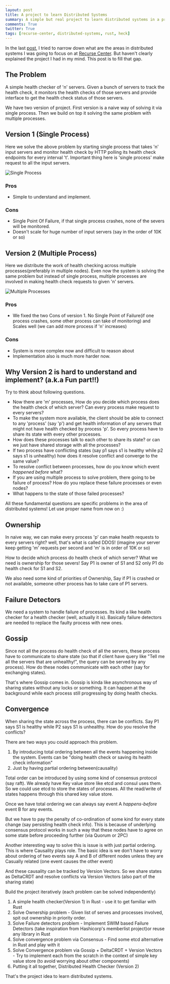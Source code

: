 ```yaml
---
layout: post
title: A project to learn Distributed Systems
summary: A simple but real project to learn distributed systems in a practical way.
comments: True
twitter: True
tags: [recurse-center, distributed-systems, rust, heck]
---
```

In the last [post](https://kaviraj.me/going-to-recurse-center/), I tried to narrow down what are the areas in distributed systems I was going to focus on at [Recurse Center](https://www.recurse.com/). But haven't clearly explained the project I had in my mind. This post is to fill that gap.

## The Problem
A simple health checker of 'n' servers. Given a bunch of servers to track the health check, it monitors the health checks of those servers and provide interface to get the health check status of those servers. 

We have two version of project. First version is a naive way of solving it via single process. Then we build on top it solving the same problem with multiple processes.

## Version 1 (Single Process)
Here we solve the above problem by starting single process that takes 'n' input servers and monitor health check by HTTP polling its health check endpoints for every interval 't'. Important thing here is 'single process' make request to all the input servers.

![Single Process](/asserts/images/Heck-single-process.jpg)

### Pros
- Simple to understand and implement.

### Cons
- Single Point Of Failure, if that single process crashes, none of the severs will be monitored.
- Doesn't scale for huge number of input servers (say in the order of 10K or so)

## Version 2 (Multiple Process)
Here we distribute the work of health checking across multiple processes(preferably in multiple nodes). Even now the system is solving the same problem but instead of single process, multiple processes are involved in making health check requests to given 'n' servers.

![Multiple Processes](/asserts/images/Heck-multiple-processes.jpg)

### Pros
- We fixed the two Cons of version 1. No Single Point of Failure(if one process crashes, some other process can take of monitoring) and Scales well (we can add more process if 'n' increases)

### Cons
- System is more complex now and difficult to reason about
- Implementation also is much more harder now.

## Why Version 2 is hard to understand and implement? (a.k.a Fun part!!)
Try to think about following questions.
- Now there are 'm' processes, How do you decide which process does the health check of which server? Can every process make request to every servers?
- To make the system more available, the client should be able to connect to any 'process' (say 'p') and get health information of any servers that might not have health checked by process 'p'. So every process have to share its state with every other processes.
- How does these processes talk to each other to share its state? or can we just have shared storage with all the processes?  
- If two process have conflicting states (say p1 says s1 is healthy while p2 says s1 is unhealthy) how does it resolve conflict and converge to the same value?
- To resolve conflict between processes, how do you know which event *happened before* what?
- If you are using multiple process to solve problem, there going to be failure of process? How do you replace these failure processes or even nodes? 
- What happens to the state of those failed processes?

All these fundamental questions are specific problems in the area of distributed systems! Let use proper name from now on :)

## Ownership
In naive way, we can make every process 'p' can make health requests to every servers right? well, that's what is called DDOS! (imagine your server keep getting 'm' requests per second and 'm' is in order of 10K or so)

How to decide which process do health check of which server? What we need is ownership for those severs! Say P1 is owner of S1 and S2 only P1 do health check for S1 and S2.

We also need some kind of priorities of Ownership, Say if P1 is crashed or not available, someone other process has to take care of P1 servers.

## Failure Detectors
We need a system to handle failure of processes. Its kind a like health checker for a health checker (well, actually it is). Basically failure detectors are needed to replace the faulty process with new ones.

## Gossip
Since not all the process do health check of all the servers, these process have to communicate to share state (so that if client have query like "Tell me all the servers that are unhealthy!", the query can be served by any process). How do these nodes communicate with each other (say for exchanging states). 

That's where Gossip comes in. Gossip is kinda like asynchronous way of sharing states without any locks or something. It can happen at the background while each process still progressing by doing health checks.

## Convergence
When sharing the state across the process, there can be conflicts. Say P1 says S1 is healthy while P2 says S1 is unhealthy. How do you resolve the conflicts?

There are two ways you could approach this problem. 
1. By introducing total ordering between all the events happening inside the system. Events can be "doing health check or saving its health check information"
2. Just by having partial ordering between(causality)

Total order can be introduced by using some kind of consensus protocol (say raft). We already have Key value store like etcd and consul uses them. So we could use etcd to store the states of processes. All the read/write of states happens through this shared key value store.

Once we have total ordering we can always say event A *happens-before* event B for any events.

But we have to pay the penalty of co-ordination of some kind for every state change (say persisting health check info). This is because of underlying consensus protocol works in such a way that these nodes have to agree on some state before proceeding further (via Quorum or 2PC)


Another interesting way to solve this is issue is with just partial ordering. This is where Causality plays role. The basic idea is we don't have to worry about ordering of two events say A and B of different nodes unless they are Casually related (one event causes the other event)

And these causality can be tracked by Version Vectors. So we share states as DeltaCRDT and resolve conflicts via Version Vectors (also part of the sharing state)

Build the project iteratively (each problem can be solved independently)
1. A simple health checker(Version 1) in Rust - use it to get familiar with Rust
2. Solve Ownership problem - Given list of serves and processes involved, spit out ownership in priority order.
3. Solve Failure detectors problem - Implement SWIM based Failure Detectors (take inspiration from Hashicorp's memberlist project)or reuse any library in Rust
3. Solve convergence problem via Consensus - Find some etcd alternative in Rust and play with it
4. Solve Convergence problem via Gossip + DeltaCRDT + Version Vectors - Try to implement each from the scratch in the context of simple key value store (to avoid worrying about other components)
5. Putting it all together, Distributed Health Checker (Version 2)

That's the project idea to learn distributed systems.
